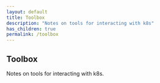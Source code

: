 ```yaml
---
layout: default
title: Toolbox
description: "Notes on tools for interacting with k8s"
has_children: true
permalink: /toolbox
---
```


## Toolbox

Notes on tools for interacting with k8s.
